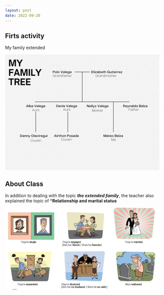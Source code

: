 ```yaml
---
layout: post
date: 2022-09-20
---
```


## Firts activity

My family extended

![](/images/tree.png)

## About Class

In addition to dealing with the topic ***the extended family***, the teacher also explained the topic of ***Relationship and marital status**

![](/images/rs1.jpeg)

